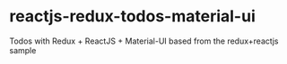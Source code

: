 # reactjs-redux-todos-material-ui
Todos with Redux + ReactJS + Material-UI based from the redux+reactjs sample
